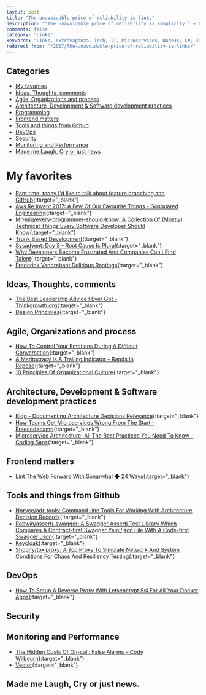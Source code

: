 ```yaml
---
layout: post
title: "The unavoidable price of reliability is links"
description: "“The unavoidable price of reliability is simplicity.” – C. A. R. Hoare"
comments: false
category: "Links"
keywords: "Links, extravaganza, Tech, IT, Microservices, NodeJs, C#, Javascript, Solution architecture"
redirect_from: "/2017/The-unavoidable-price-of-reliability-is-links/"
---
```


## Categories ##
* [My favorites](#favorites)
* [Ideas, Thoughts, comments](#ideas)
* [Agile, Organizations and process](#agile)
* [Architecture, Development & Software development practices](#development)
* [Programming](#net)
* [Frontend matters](#web)
* [Tools and things from Github](#tools)
* [DevOps](#devops)
* [Security](#security)
* [Monitoring and Performance](#monitoring)
* [Made me Laugh, Cry or just news](#news)

# My favorites<a name="favorites"></a> #
* [Rant time: today I'd like to talk about feature branching and GitHub](https://threadreaderapp.com/thread/937750796334174209){:target="_blank"}
* [Aws Re:invent 2017: A Few Of Our Favourite Things - Gosquared Engineering](https://engineering.gosquared.com/aws-reinvent-2017){:target="_blank"}
* [Mr-mig/every-programmer-should-know: A Collection Of (Mostly) Technical Things Every Software Developer Should Know](https://github.com/mr-mig/every-programmer-should-know){:target="_blank"}
* [Trunk Based Development](https://trunkbaseddevelopment.com/){:target="_blank"}
* [Sysadvent: Day 3 - Root Cause Is Plural](http://sysadvent.blogspot.dk/2017/12/day-3-root-cause-is-plural.html){:target="_blank"}
* [Why Developers Become Frustrated And Companies Can’t Find Talent](https://codeburst.io/why-developers-become-frustrated-and-companies-cant-find-talent-c4114d8b72ac){:target="_blank"}
* [Frederick Vanbrabant Delirious Rantings](https://frederickvanbrabant.com/2017/12/07/atomic-commits.html){:target="_blank"}
## Ideas, Thoughts, comments <a name="ideas"></a> ##
* [The Best Leadership Advice I Ever Got – Thinkgrowth.org](https://thinkgrowth.org/the-best-leadership-advice-i-ever-got-7a2b64d8eb27?__s=wakwmyepmhismx8ehtnp){:target="_blank"}
* [Design Principles](https://principles.design/){:target="_blank"}
## Agile, Organizations and process<a name="agile"></a> ##
* [How To Control Your Emotions During A Difficult Conversation](https://hbr.org/2017/12/how-to-control-your-emotions-during-a-difficult-conversation?__s=wakwmyepmhismx8ehtnp){:target="_blank"}
* [A Meritocracy Is A Trailing Indicator – Rands In Repose](http://randsinrepose.com/archives/meritocracy-trailing-indicator/?__s=wakwmyepmhismx8ehtnp){:target="_blank"}
* [10 Principles Of Organizational Culture](https://www.strategy-business.com/feature/10-Principles-of-Organizational-Culture?__s=wakwmyepmhismx8ehtnp){:target="_blank"}
## Architecture, Development & Software development practices <a name="development"></a> ##
* [Blog - Documenting Architecture Decisions  Relevance](http://thinkrelevance.com/blog/2011/11/15/documenting-architecture-decisions){:target="_blank"}
* [How Teams Get Microservices Wrong From The Start – Freecodecamp](https://medium.freecodecamp.org/how-teams-get-microservices-wrong-from-the-start-51777c99c059){:target="_blank"}
* [Microservice Architecture: All The Best Practices You Need To Know - Coding Sans](http://codingsans.com/blog/microservice-architecture-best-practices){:target="_blank"}
## Frontend matters <a name="web"></a> ##
* [Lint The Web Forward With Sonarwhal ◆ 24 Ways](https://24ways.org/2017/lint-the-web-forward-with-sonarwhal/){:target="_blank"}

## Tools and things from Github <a name="tools"></a> ##
* [Npryce/adr-tools: Command-line Tools For Working With Architecture Decision Records](https://github.com/npryce/adr-tools){:target="_blank"}
* [Robwin/assertj-swagger: A Swagger Assertj Test Library Which Compares A Contract-first Swagger Yaml/json File With A Code-first Swagger Json](https://github.com/RobWin/assertj-swagger){:target="_blank"}
* [Keycloak](http://www.keycloak.org/index.html){:target="_blank"}
* [Shopify/toxiproxy: A Tcp Proxy To Simulate Network And System Conditions For Chaos And Resiliency Testing](https://github.com/shopify/toxiproxy){:target="_blank"}
## DevOps<a name="devops"></a> ##
* [How To Setup A Reverse Proxy With Letsencrypt Ssl For All Your Docker Apps](https://www.linuxserver.io/2017/11/28/how-to-setup-a-reverse-proxy-with-letsencrypt-ssl-for-all-your-docker-apps/){:target="_blank"}
## Security<a name="security"></a> ##

## Monitoring and Performance <a name="monitoring"></a> ##
* [The Hidden Costs Of On-call: False Alarms – Cody Wilbourn](https://codywilbourn.com/2017/11/30/the-hidden-costs-of-on-call-false-alarms/?__s=6izvcszagfpuqzzmdi2h){:target="_blank"}
* [Vector](http://vectoross.io/){:target="_blank"}
## Made me Laugh, Cry or just news. <a name="news"></a> ##
